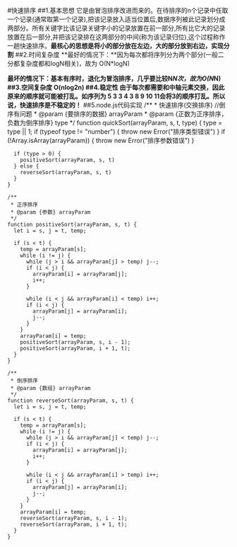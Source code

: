 #快速排序
##1.基本思想
它是由冒泡排序改进而来的。在待排序的n个记录中任取一个记录(通常取第一个记录),把该记录放入适当位置后,数据序列被此记录划分成两部分。所有关键字比该记录关键字小的记录放置在前一部分,所有比它大的记录放置在后一部分,并把该记录排在这两部分的中间(称为该记录归位),这个过程称作一趟快速排序。**最核心的思想是将小的部分放在左边，大的部分放到右边，实现分割**
##2.时间复杂度
**最好的情况下：**因为每次都将序列分为两个部分(一般二分都复杂度都和logN相关)，故为 O(N*logN)  

**最坏的情况下：**基本有序时，退化为冒泡排序，几乎要比较N*N次，故为O(N*N)
##3.空间复杂度
O(nlog2n)
##4.稳定性
 由于每次都需要和中轴元素交换，因此原来的顺序就可能被打乱。如序列为 5 3 3 4 3 8 9 10 11会将3的顺序打乱。所以说，快速排序是**不稳定的！**
##5.node.js代码实现
	/**
	 * 快速排序(交换排序)   //倒序有问题
	 * @param {要排序的数据} arrayParam
	 * @param {正数为正序排序，负数为倒序排序} type 
	 */
	function quickSort(arrayParam, s, t, type) {
	  type = type || 1;
	  if (typeof type != "number") {
	    throw new Error("排序类型错误")
	  }
	  if (!Array.isArray(arrayParam)) {
	    throw new Error("排序参数错误")
	  }
	
	  if (type > 0) {
	    positiveSort(arrayParam, s, t)
	  } else {
	    reverseSort(arrayParam, s, t)
	  }
	}
	
	/**
	 * 正序排序
	 * @param {参数} arrayParam 
	 */
	function positiveSort(arrayParam, s, t) {
	  let i = s, j = t, temp;
	
	  if (s < t) {
	    temp = arrayParam[s];
	    while (i != j) {
	      while (j > i && arrayParam[j] > temp) j--;
	      if (i < j) {
	        arrayParam[i] = arrayParam[j];
	        i++;
	      }
	
	      while (i < j && arrayParam[i] < temp) i++;
	      if (i < j) {
	        arrayParam[j] = arrayParam[i];
	        j--;
	      }
	    }
	    arrayParam[i] = temp;
	    positiveSort(arrayParam, s, i - 1);
	    positiveSort(arrayParam, i + 1, t);
	  }
	}
	
	/**
	 * 倒序排序
	 * @param {数组} arrayParam 
	 */
	function reverseSort(arrayParam, s, t) {
	  let i = s, j = t, temp;
	
	  if (s < t) {
	    temp = arrayParam[s];
	    while (i != j) {
	      while (j > i && arrayParam[j] < temp) j--;
	      if (i < j) {
	        arrayParam[i] = arrayParam[j];
	        i++;
	      }
	
	      while (i < j && arrayParam[i] > temp) i++;
	      if (i < j) {
	        arrayParam[j] = arrayParam[i];
	        j--;
	      }
	    }
	    arrayParam[i] = temp;
	    reverseSort(arrayParam, s, i - 1);
	    reverseSort(arrayParam, i + 1, t);
	  }
	}